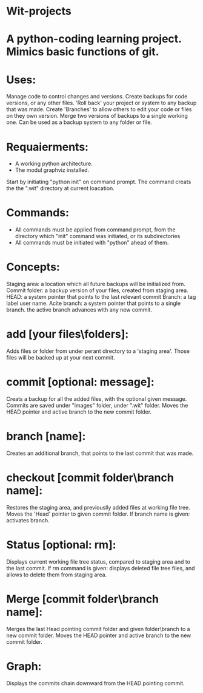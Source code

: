 # Wit-projects
# A python-coding learning project. Mimics basic functions of git.

# Uses:
Manage code to control changes and versions.
Create backups for code versions, or any other files.
'Roll back' your project or system to any backup that was made.
Create 'Branches' to allow others to edit your code or files on they own version.
Merge  two versions of backups to a single working one.
Can be used as a backup system to any folder or file.

# Requaierments:
* A working python architecture.
* The modul graphviz installed. 

Start by initiating "python init" on command prompt.
The command creats the the ".wit" directory at current loacation.

# Commands:
* All commands must be applied from command prompt, from the directory which "init" command was initiated, or its subdirectories
* All commands must be initiated with "python" ahead of them.

# Concepts:
Staging area: a location which all future backups will be initialized from.
Commit folder: a backup version of your files, created from staging area.
HEAD: a system pointer that points to the last relevant commit
Branch: a tag label user name.
Acite branch: a system pointer that points to a single branch. the active branch advances with any new commit. 

# add [your files\folders]:
Adds files or folder from under perant directory to a 'staging area'.
Those files will be backed up at your next commit.

# commit [optional: message]:
Creats a backup for all the added files, with the optional given message.
Commits are saved under "images" folder, under ".wit" folder.
Moves the HEAD pointer and active branch to the new commit folder.

# branch [name]:
Creates an additional branch, that points to the last commit that was made.

# checkout [commit folder\branch name]:
Restores the staging area, and previouslly added files at working file tree.
Moves the 'Head' pointer to given commit folder.
If branch name is given: activates branch.

# Status [optional: rm]:
Displays current working file tree status, compared to staging area and to the last commit.
If rm command is given: displays deleted file tree files, and allows to delete them from staging area.

# Merge [commit folder\branch name]:
Merges the last Head pointing commit folder and given folder\branch to a new commit folder.
Moves the HEAD pointer and active branch to the new commit folder. 

# Graph:
Displays the commits chain downward from the HEAD pointing commit.
